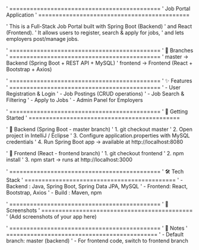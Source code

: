' ============================================
' Job Portal Application
' ============================================

' This is a Full-Stack Job Portal built with Spring Boot (Backend) 
' and React (Frontend). 
' It allows users to register, search & apply for jobs, 
' and lets employers post/manage jobs.

' ============================================
' 📂 Branches
' ============================================
' master   -> Backend (Spring Boot + REST API + MySQL)
' frontend -> Frontend (React + Bootstrap + Axios)

' ============================================
' ✨ Features
' ============================================
' - User Registration & Login
' - Job Postings (CRUD operations)
' - Job Search & Filtering
' - Apply to Jobs
' - Admin Panel for Employers

' ============================================
' 🚀 Getting Started
' ============================================

' 🔧 Backend (Spring Boot - master branch)
' 1. git checkout master
' 2. Open project in IntelliJ / Eclipse
' 3. Configure application.properties with MySQL credentials
' 4. Run Spring Boot app -> available at http://localhost:8080

' 🎨 Frontend (React - frontend branch)
' 1. git checkout frontend
' 2. npm install
' 3. npm start -> runs at http://localhost:3000

' ============================================
' 🛠 Tech Stack
' ============================================
' - Backend : Java, Spring Boot, Spring Data JPA, MySQL
' - Frontend: React, Bootstrap, Axios
' - Build   : Maven, npm

' ============================================
' 📸 Screenshots
' ============================================
' (Add screenshots of your app here)

' ============================================
' 📌 Notes
' ============================================
' - Default branch: master (backend)
' - For frontend code, switch to frontend branch


